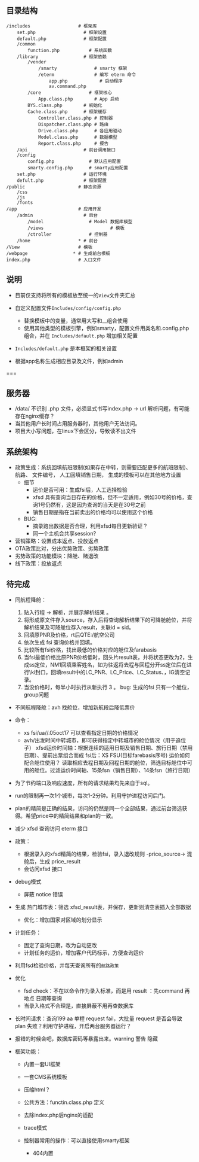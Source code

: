 ## 目录结构

```
/includes                  # 框架库
	set.php                  # 框架设置
	default.php              # 框架配置
	/common                       
		function.php           # 系统函数
	/library                 # 框架依赖  
		/vender  
			/smarty              # smarty 框架
			/eterm               # 编写 eterm 命令
				app.php            # 启动程序
				av.command.php   
		/core                  # 框架核心
			App.class.php        # App 启动
	    BYS.class.php        # 初始化
	    Cache.class.php      # 框架缓存
			Controller.class.php # 控制器
			Dispatcher.class.php # 路由
			Drive.class.php      # 各应用驱动
			Model.class.php      # 数据模型
			Report.class.php     # 报告
	/api                     # 前台调用接口
	/config
		config.php             # 默认应用配置
		smarty.config.php      # smarty应用配置
	set.php                  # 运行环境
	defult.php               # 框架配置
/public                    # 静态资源
	/css
	/js
	/fonts
/app                       # 应用开发
	/admin                   # 后台
		/model                 # Model 数据库模型
		/views					       # 模板
		/ctroller              # 控制器
	/home                  * # 前台
/View                      # 模板
/webpage                 * # 生成前台模板
index.php                  # 入口文件
```

## 说明

* 目前仅支持将所有的模板放至统一的`View`文件夹汇总
* 自定义配置文件`Includes/config/config.php`

	* 替换模板中的变量，通常用大写和__组合使用
	* 使用其他类型的模板引擎，例如smarty，配置文件用类名和.config.php组合，并在 `Includes/default.php` 增加相关配置

* `Includes/default.php` 是本框架的相关设置
* 根据app名称生成相应目录及文件，例如admin

===
## 服务器
* /data/ 不识别 .php 文件，必须显式书写index.php  -> url 解析问题，有可能存在nginx缓存？
* 当其他用户长时间占用服务器时，其他用户无法访问。
* 项目大小写问题，在linux下会区分，导致读不出文件

## 系统架构
* 政策生成：系统回填航班限制(如果存在中转，则需要匹配更多的航班限制)、 航路、 文件编号， 人工回填销售日期， 生成的模板可以在其他地方设置
	* 细节
		* 运价是否可用：生成fsi后，人工选择检验
		* xfsd 具有查询当日存在的价格，但不一定适用，例如30号的价格，查询1号仍然有，这是因为查询的当天是在30号之前
		* 销售日期是指在当前卖出的价格均可以使用这个价格
	* BUG:
		* 摘录跑出数据是否合理，利用xfsd每日更新验证？
		* 同一个主机会共享session?
* 营销策略：设置成本返点、投放返点
* OTA政策比对，分出优势政策、劣势政策
* 劣势政策的功能模块：降舱、赌退改
* 线下政策：投放返点

## 待完成
* 同航程降舱：
	1. 贴入行程 -> 解析，并展示解析结果 。
	2. 将形成原文件存入source，存入后将查询解析结果下的可降舱舱位，并将解析结果及可降舱位存入result，关联id = sid。
	2. 回填原PNR及价格，rt后QTE:/航空公司
	3. 依次生成 fsi 查询价格并回填。
	4. 比较所有fsi价格，找出最低的价格对应的舱位及farabasis
	5. 当fsi最低价格比原PNR价格低时，回头片result表，并将状态更改为2，生成ss定位，NM1回填乘客姓名，如为往返将去程与回程分开ss定位后在进行\ki封口，回填result中的LC_PNR、LC_Price、LC_Status、，IG清空记录。
	6. 当没价格时，每半小时执行从新执行 3 。
	bug: 生成的fsi 只有一个舱位，group问题

* 不同航程降舱：avh 找舱位，增加新航段后降低票价



* 命令：
	* xs fsi/ua//.05oct17 可以查看指定日期的价格情况
	* avh/出发时间中转城市，即可获得指定中转城市的舱位情况（用于追位子）
xfsd运价时间轴：根据连续的适用日期及销售日期、旅行日期（禁用日期）、提前出票组合而成
fsi后：XS FSU(目标farebasis序号)
运价如何配合舱位使用？
读取相应去程日期及回程日期的舱位，筛选目标舱位中可用的舱位。过滤运价时间轴、15条fsn（销售日期）、14条fsn（旅行日期）


* 为了节约端口及响应速度，所有的请求结果均先来自于sql。
* run的限制再一次1个城市，每次1-2分钟。利用守护进程访问后门。
* plan的精简是正确的结果，访问的仍然是同一个全部结果，通过前台筛选获得。希望price中的精简结果和plan的一致。
* 减少 xfsd 查询访问 eterm 接口
* 政策：
	* 根据录入的xfsd精简的结果，检验fsi，录入退改规则 -price_source-> 混舱后，生成 price_result
	* 会访问xfsd 接口
* debug模式
	* 屏蔽 notice 错误
* 生成 热门城市表：筛选 xfsd_result表，并保存，更新则清空表插入全部数据
	* 优化：增加国家对区域的划分显示
* 计划任务：
	* 固定了查询日期，改为自动更改
	* 计划任务的运价，增加客户代码标示，方便查询运价
* 利用fsd检验价格，并每天查询所有的`航路政策`
* 优化 
	* fsd check：不在以命令作为录入标准，而是用 result ：先command 再 地点 日期等查询
	* 当录入格式不合理是，直接屏蔽不用再查数据库
* 长时间请求：查询199 aa 单程 request fail，大批量 request 是否会导致 plan 失败？利用守护进程，开启两台服务器运行？
* 报错的时候会吧，数据库密码等暴露出来。warning 警告 隐藏
* 框架功能：

	* 内置一套UI框架
	* 一套CMS系统模板
	* 压缩html？
	* 公共方法：functin.class.php 定义
	* 去除index.php后nginx的适配

	* trace模式
	* 控制器常用的操作：可以直接使用smarty框架

		* 404内置
